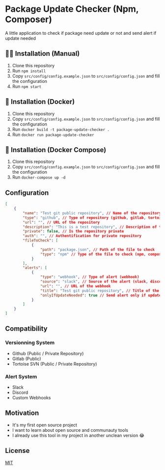 # Package Update Checker (Npm, Composer)
A little application to check if package need update or not and send alert if update needed

## 💪🏻 Installation (Manual)
1. Clone this repository
2. Run `npm install`
3. Copy `src/config/config.example.json` to `src/config/config.json` and fill the configuration
4. Run `npm start`

## 🐳 Installation (Docker)
1. Clone this repository
2. Copy `src/config/config.example.json` to `src/config/config.json` and fill the configuration
3. Run `docker build -t package-update-checker .`
4. Run `docker run package-update-checker`

## 🐳 Installation (Docker Compose)
1. Clone this repository
2. Copy `src/config/config.example.json` to `src/config/config.json` and fill the configuration
3. Run `docker-compose up -d`

## Configuration
```json
[
	{
		"name": "Test git public repository", // Name of the repository
		"type": "github", // Type of repository (github, gitlab, tortoisesvn)
		"url": "", // URL of the repository
		"description": "This is a test repository", // Description of the repository
		"private": false, // Is the repository private
		"auth": "", // Authentification for private repository
		"fileToCheck": [
			{
				"path": "package.json", // Path of the file to check
				"type": "npm" // Type of the file to check (npm, composer, yarn)
			}
		],
		"alerts": [
			{
				"type": "webhook", // Type of alert (webhook)
				"source": "slack", // Source of the alert (slack, discord, custom)
				"url": "", // URL of the webhook
				"title": "Test git public repository", // Title of the alert
				"onlyIfUpdateNeeded": true // Send alert only if update needed
			}
		]
	}
]
```

## Compatibility

### Versionning System
- Github (Public / Private Repository)
- Gitlab (Public)
- Tortoise SVN (Public / Private Repository)

### Alert System
- Slack
- Discord
- Custom Webhooks

## Motivation

- It's my first open source project
- I want to learn about open source and communauty tools
- I already use this tool in my project in another unclean version 😂

## License
[MIT](LICENSE)